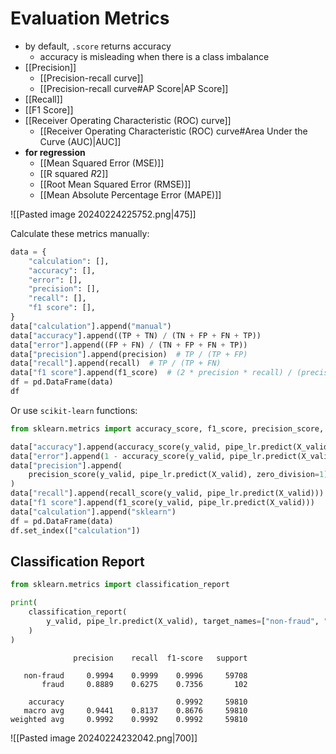 # Evaluation Metrics
- by default, `.score` returns accuracy
	- accuracy is misleading when there is a class imbalance
- [[Precision]]
	- [[Precision-recall curve]]
	- [[Precision-recall curve#AP Score|AP Score]]
- [[Recall]]
- [[F1 Score]]
- [[Receiver Operating Characteristic (ROC) curve]]
	- [[Receiver Operating Characteristic (ROC) curve#Area Under the Curve (AUC)|AUC]]
- **for regression**
	- [[Mean Squared Error (MSE)]]
	- [[R squared $R2$]]
	- [[Root Mean Squared Error (RMSE)]]
	- [[Mean Absolute Percentage Error (MAPE)]]


![[Pasted image 20240224225752.png|475]]

Calculate these metrics manually:
```python
data = {
    "calculation": [],
    "accuracy": [],
    "error": [],
    "precision": [],
    "recall": [],
    "f1 score": [],
}
data["calculation"].append("manual")
data["accuracy"].append((TP + TN) / (TN + FP + FN + TP))
data["error"].append((FP + FN) / (TN + FP + FN + TP))
data["precision"].append(precision)  # TP / (TP + FP)
data["recall"].append(recall)  # TP / (TP + FN)
data["f1 score"].append(f1_score)  # (2 * precision * recall) / (precision + recall)
df = pd.DataFrame(data)
df
```

Or use `scikit-learn` functions:
```python
from sklearn.metrics import accuracy_score, f1_score, precision_score, recall_score

data["accuracy"].append(accuracy_score(y_valid, pipe_lr.predict(X_valid)))
data["error"].append(1 - accuracy_score(y_valid, pipe_lr.predict(X_valid)))
data["precision"].append(
    precision_score(y_valid, pipe_lr.predict(X_valid), zero_division=1)
)
data["recall"].append(recall_score(y_valid, pipe_lr.predict(X_valid)))
data["f1 score"].append(f1_score(y_valid, pipe_lr.predict(X_valid)))
data["calculation"].append("sklearn")
df = pd.DataFrame(data)
df.set_index(["calculation"])
```

## Classification Report
```python
from sklearn.metrics import classification_report

print(
    classification_report(
        y_valid, pipe_lr.predict(X_valid), target_names=["non-fraud", "fraud"], digits=4
    )
)
```
```
              precision    recall  f1-score   support

   non-fraud     0.9994    0.9999    0.9996     59708
       fraud     0.8889    0.6275    0.7356       102

    accuracy                         0.9992     59810
   macro avg     0.9441    0.8137    0.8676     59810
weighted avg     0.9992    0.9992    0.9992     59810
```
![[Pasted image 20240224232042.png|700]]